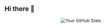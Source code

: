 ## Hi there 👋

<p align="center">
    <img src="https://github-readme-stats.vercel.app/api?username=bhaktiMehndiratta10
&show_icons=true&theme=radical" alt="Your GitHub Stats" />
  </p>
